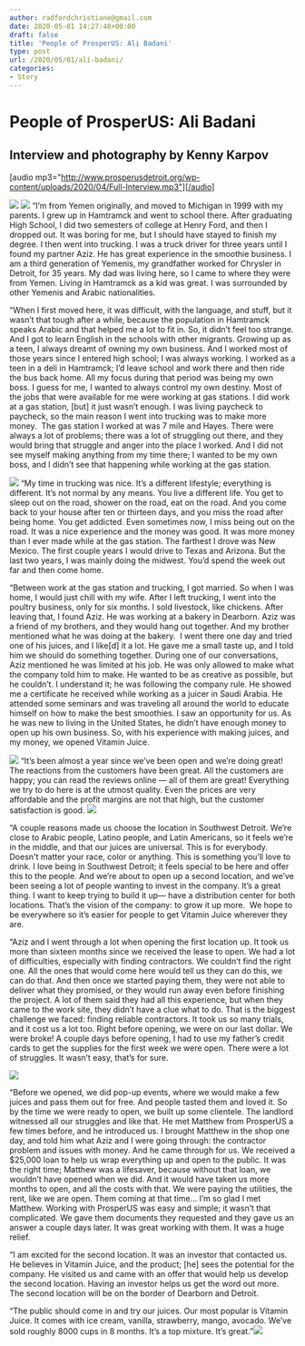 ```yaml
---
author: radfordchristiane@gmail.com
date: 2020-05-01 14:27:48+00:00
draft: false
title: 'People of ProsperUS: Ali Badani'
type: post
url: /2020/05/01/ali-badani/
categories:
- Story
---
```


# People of ProsperUS: Ali Badani




## Interview and photography by Kenny Karpov


[audio mp3="http://www.prosperusdetroit.org/wp-content/uploads/2020/04/Full-Interview.mp3"][/audio]

![](http://www.prosperusdetroit.org/wp-content/uploads/2020/04/KAR81071_InPixio-300x200.jpg)
![](http://www.prosperusdetroit.org/wp-content/uploads/2020/04/KAR81811_InPixio-300x200.jpg)
“I’m from Yemen originally, and moved to Michigan in 1999 with my parents. I grew up in Hamtramck and went to school there. After graduating High School, I did two semesters of college at Henry Ford, and then I dropped out. It was boring for me, but I should have stayed to finish my degree. I then went into trucking. I was a truck driver for three years until I found my partner Aziz. He has great experience in the smoothie business. I am a third generation of Yemenis, my grandfather worked for Chrysler in Detroit, for 35 years. My dad was living here, so I came to where they were from Yemen. Living in Hamtramck as a kid was great. I was surrounded by other Yemenis and Arabic nationalities.

“When I first moved here, it was difficult, with the language, and stuff, but it wasn’t that tough after a while, because the population in Hamtramck speaks Arabic and that helped me a lot to fit in. So, it didn’t feel too strange. And I got to learn English in the schools with other migrants. Growing up as a teen, I always dreamt of owning my own business. And I worked most of those years since I entered high school; I was always working. I worked as a teen in a deli in Hamtramck; I’d leave school and work there and then ride the bus back home. All my focus during that period was being my own boss. I guess for me, I wanted to always control my own destiny. Most of the jobs that were available for me were working at gas stations. I did work at a gas station, [but] it just wasn’t enough. I was living paycheck to paycheck, so the main reason I went into trucking was to make more money.  The gas station I worked at was 7 mile and Hayes. There were always a lot of problems; there was a lot of struggling out there, and they would bring that struggle and anger into the place I worked. And I did not see myself making anything from my time there; I wanted to be my own boss, and I didn’t see that happening while working at the gas station. 

![](http://www.prosperusdetroit.org/wp-content/uploads/2020/04/KAR81141_InPixio-300x200.jpg)
“My time in trucking was nice. It’s a different lifestyle; everything is different. It’s not normal by any means. You live a different life. You get to sleep out on the road, shower on the road, eat on the road. And you come back to your house after ten or thirteen days, and you miss the road after being home. You get addicted. Even sometimes now, I miss being out on the road. It was a nice experience and the money was good. It was more money than I ever made while at the gas station. The farthest I drove was New Mexico. The first couple years I would drive to Texas and Arizona. But the last two years, I was mainly doing the midwest. You’d spend the week out far and then come home.

“Between work at the gas station and trucking, I got married. So when I was home, I would just chill with my wife. After I left trucking, I went into the poultry business, only for six months. I sold livestock, like chickens. After leaving that, I found Aziz. He was working at a bakery in Dearborn. Aziz was a friend of my brothers, and they would hang out together. And my brother mentioned what he was doing at the bakery.  I went there one day and tried one of his juices, and I like[d] it a lot. He gave me a small taste up, and I told him we should do something together. During one of our conversations, Aziz mentioned he was limited at his job. He was only allowed to make what the company told him to make. He wanted to be as creative as possible, but he couldn’t. I understand it; he was following the company rule. He showed me a certificate he received while working as a juicer in Saudi Arabia. He attended some seminars and was traveling all around the world to educate himself on how to make the best smoothies. I saw an opportunity for us. As he was new to living in the United States, he didn’t have enough money to open up his own business. So, with his experience with making juices, and my money, we opened Vitamin Juice. 

![](http://www.prosperusdetroit.org/wp-content/uploads/2020/04/KAR81421_InPixio-300x200.jpg)
“It’s been almost a year since we’ve been open and we’re doing great! The reactions from the customers have been great. All the customers are happy; you can read the reviews online — all of them are great! Everything we try to do here is at the utmost quality. Even the prices are very affordable and the profit margins are not that high, but the customer satisfaction is good. ![](http://www.prosperusdetroit.org/wp-content/uploads/2020/04/KAR81351_InPixio-200x300.jpg)


“A couple reasons made us choose the location in Southwest Detroit. We’re close to Arabic people, Latino people, and Latin Americans, so it feels we’re in the middle, and that our juices are universal. This is for everybody. Doesn't matter your race, color or anything. This is something you’ll love to drink. I love being in Southwest Detroit; it feels special to be here and offer this to the people. And we’re about to open up a second location, and we’ve been seeing a lot of people wanting to invest in the company. It’s a great thing. I want to keep trying to build it up— have a distribution center for both locations. That’s the vision of the company: to grow it up more.  We hope to be everywhere so it’s easier for people to get Vitamin Juice wherever they are. 

“Aziz and I went through a lot when opening the first location up. It took us more than sixteen months since we received the lease to open. We had a lot of difficulties, especially with finding contractors. We couldn’t find the right one. All the ones that would come here would tell us they can do this, we can do that. And then once we started paying them, they were not able to deliver what they promised, or they would run away even before finishing the project. A lot of them said they had all this experience, but when they came to the work site, they didn’t have a clue what to do. That is the biggest challenge we faced: finding reliable contractors. It took us so many trials, and it cost us a lot too. Right before opening, we were on our last dollar. We were broke! A couple days before opening, I had to use my father’s credit cards to get the supplies for the first week we were open. There were a lot of struggles. It wasn’t easy, that’s for sure. 

![](http://www.prosperusdetroit.org/wp-content/uploads/2020/04/KAR81521_InPixio-200x300.jpg)


“Before we opened, we did pop-up events, where we would make a few juices and pass them out for free. And people tasted them and loved it. So by the time we were ready to open, we built up some clientele. The landlord witnessed all our struggles and like that. He met Matthew from ProsperUS a few times before, and he introduced us. I brought Matthew in the shop one day, and told him what Aziz and I were going through: the contractor problem and issues with money. And he came through for us. We received a $25,000 loan to help us wrap everything up and open to the public. It was the right time; Matthew was a lifesaver, because without that loan, we wouldn’t have opened when we did. And it would have taken us more months to open, and all the costs with that. We were paying the utilities, the rent, like we are open. Them coming at that time… I’m so glad I met Matthew. Working with ProsperUS was easy and simple; it wasn’t that complicated. We gave them documents they requested and they gave us an answer a couple days later. It was great working with them. It was a huge relief. 

“I am excited for the second location. It was an investor that contacted us. He believes in Vitamin Juice, and the product; [he] sees the potential for the company. He visited us and came with an offer that would help us develop the second location. Having an investor helps us get the word out more. The second location will be on the border of Dearborn and Detroit. 

“The public should come in and try our juices. Our most popular is Vitamin Juice. It comes with ice cream, vanilla, strawberry, mango, avocado. We’ve sold roughly 8000 cups in 8 months. It’s a top mixture. It’s great.”![](http://www.prosperusdetroit.org/wp-content/uploads/2020/04/KAR81101_InPixio-200x300.jpg)

